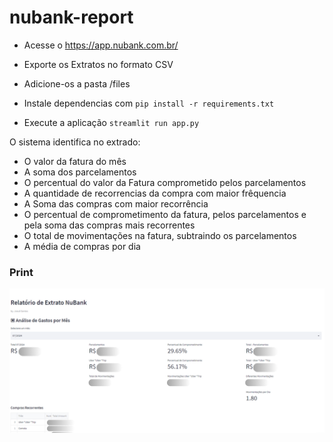 # nubank-report
- Acesse o https://app.nubank.com.br/
- Exporte os Extratos no formato CSV
- Adicione-os a pasta /files

- Instale dependencias com `pip install -r requirements.txt`
- Execute a aplicação `streamlit run app.py`

O sistema identifica no extrado:
- O valor da fatura do mês
- A soma dos parcelamentos
- O percentual do valor da Fatura comprometido pelos parcelamentos
- A quantidade de recorrencias da compra com maior frêquencia
- A Soma das compras com maior recorrência
- O percentual de comprometimento da fatura, pelos parcelamentos e pela soma das compras mais recorrentes
- O total de movimentações na fatura, subtraindo os parcelamentos
- A média de compras por dia

### Print

![image](/files/reportNu.PNG)

